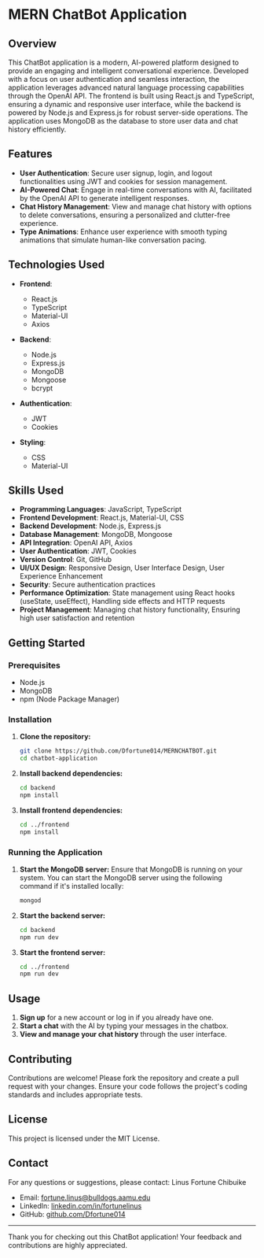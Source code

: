 # MERN ChatBot Application

## Overview
This ChatBot application is a modern, AI-powered platform designed to provide an engaging and intelligent conversational experience. Developed with a focus on user authentication and seamless interaction, the application leverages advanced natural language processing capabilities through the OpenAI API. The frontend is built using React.js and TypeScript, ensuring a dynamic and responsive user interface, while the backend is powered by Node.js and Express.js for robust server-side operations. The application uses MongoDB as the database to store user data and chat history efficiently.

## Features
- **User Authentication**: Secure user signup, login, and logout functionalities using JWT and cookies for session management.
- **AI-Powered Chat**: Engage in real-time conversations with AI, facilitated by the OpenAI API to generate intelligent responses.
- **Chat History Management**: View and manage chat history with options to delete conversations, ensuring a personalized and clutter-free experience.
- **Type Animations**: Enhance user experience with smooth typing animations that simulate human-like conversation pacing.

## Technologies Used
- **Frontend**: 
  - React.js
  - TypeScript
  - Material-UI
  - Axios

- **Backend**:
  - Node.js
  - Express.js
  - MongoDB
  - Mongoose
  - bcrypt

- **Authentication**:
  - JWT
  - Cookies

- **Styling**:
  - CSS
  - Material-UI

## Skills Used
- **Programming Languages**: JavaScript, TypeScript
- **Frontend Development**: React.js, Material-UI, CSS
- **Backend Development**: Node.js, Express.js
- **Database Management**: MongoDB, Mongoose
- **API Integration**: OpenAI API, Axios
- **User Authentication**: JWT, Cookies
- **Version Control**: Git, GitHub
- **UI/UX Design**: Responsive Design, User Interface Design, User Experience Enhancement
- **Security**: Secure authentication practices
- **Performance Optimization**: State management using React hooks (useState, useEffect), Handling side effects and HTTP requests
- **Project Management**: Managing chat history functionality, Ensuring high user satisfaction and retention

## Getting Started

### Prerequisites
- Node.js
- MongoDB
- npm (Node Package Manager)

### Installation

1. **Clone the repository:**
    ```bash
    git clone https://github.com/Dfortune014/MERNCHATBOT.git
    cd chatbot-application
    ```

2. **Install backend dependencies:**
    ```bash
    cd backend
    npm install
    ```

3. **Install frontend dependencies:**
    ```bash
    cd ../frontend
    npm install
    ```

### Running the Application

1. **Start the MongoDB server:**
    Ensure that MongoDB is running on your system. You can start the MongoDB server using the following command if it's installed locally:
    ```bash
    mongod
    ```

2. **Start the backend server:**
    ```bash
    cd backend
    npm run dev
    ```

3. **Start the frontend server:**
    ```bash
    cd ../frontend
    npm run dev
    ```


## Usage

1. **Sign up** for a new account or log in if you already have one.
2. **Start a chat** with the AI by typing your messages in the chatbox.
3. **View and manage your chat history** through the user interface.

## Contributing

Contributions are welcome! Please fork the repository and create a pull request with your changes. Ensure your code follows the project's coding standards and includes appropriate tests.

## License

This project is licensed under the MIT License.

## Contact

For any questions or suggestions, please contact:
Linus Fortune Chibuike
- Email: fortune.linus@bulldogs.aamu.edu
- LinkedIn: [linkedin.com/in/fortunelinus](https://www.linkedin.com/in/fortunelinus)
- GitHub: [github.com/Dfortune014](https://github.com/Dfortune014)

---

Thank you for checking out this ChatBot application! Your feedback and contributions are highly appreciated.
